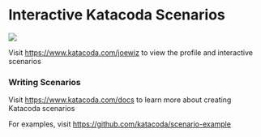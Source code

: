 # Interactive Katacoda Scenarios

[![](http://shields.katacoda.com/katacoda/joewiz/count.svg)](https://www.katacoda.com/joewiz "Get your profile on Katacoda.com")

Visit https://www.katacoda.com/joewiz to view the profile and interactive scenarios

### Writing Scenarios
Visit https://www.katacoda.com/docs to learn more about creating Katacoda scenarios

For examples, visit https://github.com/katacoda/scenario-example
